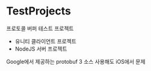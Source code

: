 # TestProjects
프로토콜 버퍼 테스트 프로젝트
- 유니티 클라이언트 프로젝트 
- NodeJS 서버 프로젝트

 Google에서 제공하는 protobuf 3 소스 사용해도 iOS에서 문제 
